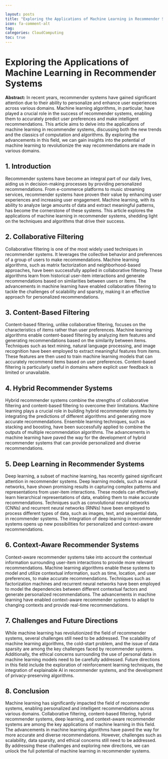 ```yaml
---

layout: posts
title: "Exploring the Applications of Machine Learning in Recommender Systems"
icon: fa-comment-alt
tag:      
categories: CloudComputing
toc: true
---
```




# Exploring the Applications of Machine Learning in Recommender Systems

**Abstract:**
In recent years, recommender systems have gained significant attention due to their ability to personalize and enhance user experiences across various domains. Machine learning algorithms, in particular, have played a crucial role in the success of recommender systems, enabling them to accurately predict user preferences and make intelligent recommendations. This article aims to delve into the applications of machine learning in recommender systems, discussing both the new trends and the classics of computation and algorithms. By exploring the advancements in this field, we can gain insights into the potential of machine learning to revolutionize the way recommendations are made in various domains.

## 1. Introduction
Recommender systems have become an integral part of our daily lives, aiding us in decision-making processes by providing personalized recommendations. From e-commerce platforms to music streaming services, recommender systems have proven their value by enhancing user experiences and increasing user engagement. Machine learning, with its ability to analyze large amounts of data and extract meaningful patterns, has become the cornerstone of these systems. This article explores the applications of machine learning in recommender systems, shedding light on the techniques and algorithms that drive their success.

## 2. Collaborative Filtering
Collaborative filtering is one of the most widely used techniques in recommender systems. It leverages the collective behavior and preferences of a group of users to make recommendations. Machine learning algorithms, such as matrix factorization and neighborhood-based approaches, have been successfully applied in collaborative filtering. These algorithms learn from historical user-item interactions and generate recommendations based on similarities between users or items. The advancements in machine learning have enabled collaborative filtering to tackle the challenges of scalability and sparsity, making it an effective approach for personalized recommendations.

## 3. Content-Based Filtering
Content-based filtering, unlike collaborative filtering, focuses on the characteristics of items rather than user preferences. Machine learning algorithms enable content-based filtering by analyzing item features and generating recommendations based on the similarity between items. Techniques such as text mining, natural language processing, and image recognition have been employed to extract meaningful features from items. These features are then used to train machine learning models that can accurately recommend items based on user preferences. Content-based filtering is particularly useful in domains where explicit user feedback is limited or unavailable.

## 4. Hybrid Recommender Systems
Hybrid recommender systems combine the strengths of collaborative filtering and content-based filtering to overcome their limitations. Machine learning plays a crucial role in building hybrid recommender systems by integrating the predictions of different algorithms and generating more accurate recommendations. Ensemble learning techniques, such as stacking and boosting, have been successfully applied to combine the outputs of multiple recommendation algorithms. The advancements in machine learning have paved the way for the development of hybrid recommender systems that can provide personalized and diverse recommendations.

## 5. Deep Learning in Recommender Systems
Deep learning, a subset of machine learning, has recently gained significant attention in recommender systems. Deep learning models, such as neural networks, have shown promising results in capturing complex patterns and representations from user-item interactions. These models can effectively learn hierarchical representations of data, enabling them to make accurate recommendations. Techniques such as convolutional neural networks (CNNs) and recurrent neural networks (RNNs) have been employed to process different types of data, such as images, text, and sequential data, in recommender systems. The integration of deep learning in recommender systems opens up new possibilities for personalized and context-aware recommendations.

## 6. Context-Aware Recommender Systems
Context-aware recommender systems take into account the contextual information surrounding user-item interactions to provide more relevant recommendations. Machine learning algorithms enable these systems to model and utilize contextual information, such as time, location, and user preferences, to make accurate recommendations. Techniques such as factorization machines and recurrent neural networks have been employed to model the dependencies between different contextual factors and generate personalized recommendations. The advancements in machine learning have enabled context-aware recommender systems to adapt to changing contexts and provide real-time recommendations.

## 7. Challenges and Future Directions
While machine learning has revolutionized the field of recommender systems, several challenges still need to be addressed. The scalability of machine learning algorithms, the cold-start problem, and the issue of data sparsity are among the key challenges faced by recommender systems. Additionally, the ethical concerns surrounding the use of personal data in machine learning models need to be carefully addressed. Future directions in this field include the exploration of reinforcement learning techniques, the integration of explainable AI in recommender systems, and the development of privacy-preserving algorithms.

## 8. Conclusion
Machine learning has significantly impacted the field of recommender systems, enabling personalized and intelligent recommendations across various domains. Collaborative filtering, content-based filtering, hybrid recommender systems, deep learning, and context-aware recommender systems are among the key applications of machine learning in this field. The advancements in machine learning algorithms have paved the way for more accurate and diverse recommendations. However, challenges such as scalability, data sparsity, and ethical concerns still need to be addressed. By addressing these challenges and exploring new directions, we can unlock the full potential of machine learning in recommender systems.
